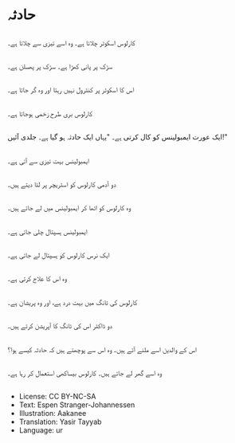 # حادثہ

##
کارلوس اسکوٹر چلاتا ہے۔ وہ اسے تیزی سے چلاتا ہے۔

##
سڑک پر پانی کھڑا ہے۔ سڑک پر پھسلن ہے۔

##
اس کا اسکوٹر پر کنٹرول نہیں رہتا اور وہ گر جاتا ہے۔

##
کارلوس بری طرح زخمی ہوجاتا ہے۔

##
ایک عورت ایمبولینس کو کال کرتی ہے۔ "یہاں ایک حادثہ ہو گیا ہے۔ جلدی آئیں!"

##
ایمبولینس بہت تیزی سے آتی ہے۔

##
دو آدمی کارلوس کو اسٹریچر پر لٹا دیتے ہیں۔

##
وہ کارلوس کو اٹھا کر ایمبولینس میں لے جاتے ہیں۔

##
ایمبولینس ہسپتال چلی جاتی ہے۔

##
ایک نرس کارلوس کو ہسپتال لے جاتی ہے۔

##
وہ اس کا علاج کرتی ہے۔

##
کارلوس کی ٹانگ میں بہت درد ہے، اور وہ پریشان ہے۔

##
دو ڈاکٹر اس کی ٹانگ کا آپریشن کرتے ہیں۔

##
اس کے والدین اسے ملنے آتے ہیں۔ وہ اس سے پوچھتے ہیں کہ حادثہ کیسے ہوا؟

##
وہ اسے گھر لے جاتے ہیں۔ کارلوس بیساکھی استعمال کر رہا ہے۔

##
* License: CC BY-NC-SA
* Text: Espen Stranger-Johannessen
* Illustration: Aakanee
* Translation: Yasir Tayyab
* Language: ur
